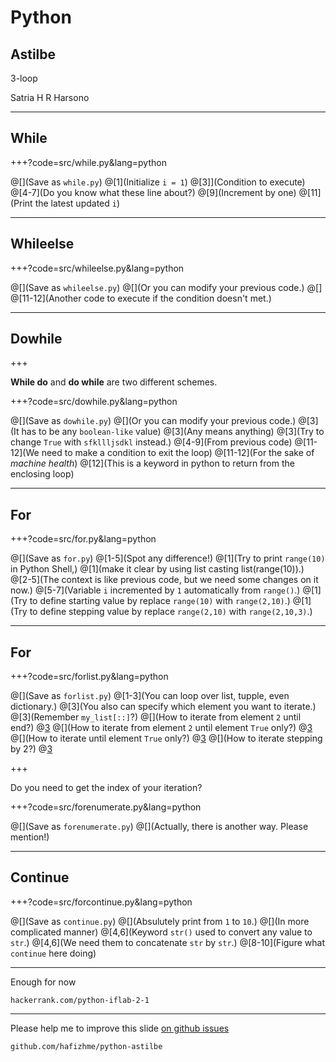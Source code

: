 # Python

## Astilbe

3-loop

Satria H R Harsono

---

## While

+++?code=src/while.py&lang=python

@[](Save as `while.py`)
@[1](Initialize `i = 1`)
@[3]](Condition to execute)
@[4-7](Do you know what these line about?)
@[9](Increment by one)
@[11](Print the latest updated `i`)

---

## Whileelse

+++?code=src/whileelse.py&lang=python

@[](Save as `whileelse.py`)
@[](Or you can modify your previous code.)
@[]
@[11-12](Another code to execute if the condition doesn't met.)

---

## Dowhile

+++

**While do** and **do while** are two different schemes.

+++?code=src/dowhile.py&lang=python

@[](Save as `dowhile.py`)
@[](Or you can modify your previous code.)
@[3](It has to be any `boolean-like` value)
@[3](Any means anything)
@[3](Try to change `True` with `sfkllljsdkl` instead.)
@[4-9](From previous code)
@[11-12](We need to make a condition to exit the loop)
@[11-12](For the sake of *machine health*)
@[12](This is a keyword in python to return from the enclosing loop)

---

## For

+++?code=src/for.py&lang=python

@[](Save as `for.py`)
@[1-5](Spot any difference!)
@[1](Try to print `range(10)` in Python Shell,)
@[1](make it clear by using list casting list(range(10)).)
@[2-5](The context is like previous code, but we need some changes on it now.)
@[5-7](Variable `i` incremented by `1` automatically from `range()`.)
@[1](Try to define starting value by replace `range(10)` with `range(2,10)`.)
@[1](Try to define stepping value by replace `range(2,10)` with `range(2,10,3)`.)

---

## For

+++?code=src/forlist.py&lang=python

@[](Save as `forlist.py`)
@[1-3](You can loop over list, tupple, even dictionary.)
@[3](You also can specify which element you want to iterate.)
@[3](Remember `my_list[::]`?)
@[](How to iterate from element `2` until end?)
@[3](`my_list[1:]`)
@[](How to iterate from element `2` until element `True` only?)
@[3](`my_list[1:4]`)
@[](How to iterate until element `True` only?)
@[3](`my_list[:4]`)
@[](How to iterate stepping by 2?)
@[3](`my_list[::2]`)

+++

Do you need to get the index of your iteration?

+++?code=src/forenumerate.py&lang=python

@[](Save as `forenumerate.py`)
@[](Actually, there is another way. Please mention!)

---

## Continue

+++?code=src/forcontinue.py&lang=python

@[](Save as `continue.py`)
@[](Absulutely print from `1` to `10`.)
@[](In more complicated manner)
@[4,6](Keyword `str()` used to convert any value to `str`.)
@[4,6](We need them to concatenate `str` by `str`.)
@[8-10](Figure what `continue` here doing)

---

Enough for now<p>
`hackerrank.com/python-iflab-2-1`

---

Please help me to improve this slide [on github issues](https://github.com/hafizhme/python-astilbe/issues)

`github.com/hafizhme/python-astilbe`
